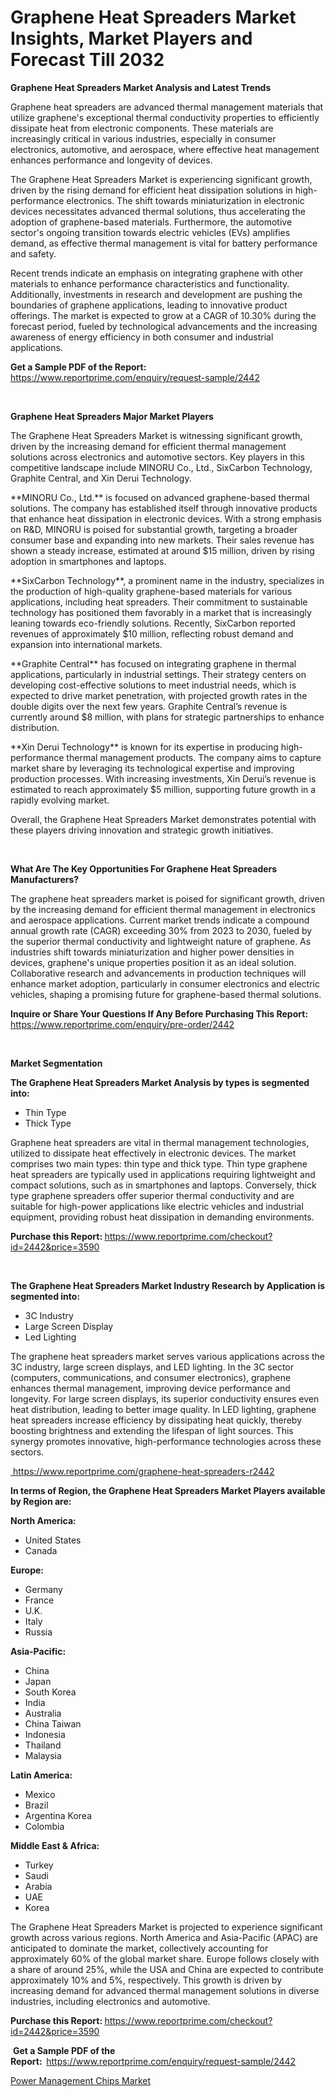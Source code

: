 <p><h1>Graphene Heat Spreaders Market Insights, Market Players and Forecast Till 2032</h1></p><p><strong>Graphene Heat Spreaders Market Analysis and Latest Trends</strong></p>
<p><p>Graphene heat spreaders are advanced thermal management materials that utilize graphene's exceptional thermal conductivity properties to efficiently dissipate heat from electronic components. These materials are increasingly critical in various industries, especially in consumer electronics, automotive, and aerospace, where effective heat management enhances performance and longevity of devices. </p><p>The Graphene Heat Spreaders Market is experiencing significant growth, driven by the rising demand for efficient heat dissipation solutions in high-performance electronics. The shift towards miniaturization in electronic devices necessitates advanced thermal solutions, thus accelerating the adoption of graphene-based materials. Furthermore, the automotive sector's ongoing transition towards electric vehicles (EVs) amplifies demand, as effective thermal management is vital for battery performance and safety.</p><p>Recent trends indicate an emphasis on integrating graphene with other materials to enhance performance characteristics and functionality. Additionally, investments in research and development are pushing the boundaries of graphene applications, leading to innovative product offerings. The market is expected to grow at a CAGR of 10.30% during the forecast period, fueled by technological advancements and the increasing awareness of energy efficiency in both consumer and industrial applications.</p></p>
<p><strong>Get a Sample PDF of the Report:&nbsp;</strong> <a href="https://www.reportprime.com/enquiry/request-sample/2442?utm_campaign=3053&utm_medium=2&utm_source=Github&utm_content=ia&utm_term=18032025&utm_id=graphene-heat-spreaders">https://www.reportprime.com/enquiry/request-sample/2442</a></p>
<p>&nbsp;</p>
<p><strong>Graphene Heat Spreaders Major Market Players</strong></p>
<p><p>The Graphene Heat Spreaders Market is witnessing significant growth, driven by the increasing demand for efficient thermal management solutions across electronics and automotive sectors. Key players in this competitive landscape include MINORU Co., Ltd., SixCarbon Technology, Graphite Central, and Xin Derui Technology.</p><p>**MINORU Co., Ltd.** is focused on advanced graphene-based thermal solutions. The company has established itself through innovative products that enhance heat dissipation in electronic devices. With a strong emphasis on R&D, MINORU is poised for substantial growth, targeting a broader consumer base and expanding into new markets. Their sales revenue has shown a steady increase, estimated at around $15 million, driven by rising adoption in smartphones and laptops.</p><p>**SixCarbon Technology**, a prominent name in the industry, specializes in the production of high-quality graphene-based materials for various applications, including heat spreaders. Their commitment to sustainable technology has positioned them favorably in a market that is increasingly leaning towards eco-friendly solutions. Recently, SixCarbon reported revenues of approximately $10 million, reflecting robust demand and expansion into international markets.</p><p>**Graphite Central** has focused on integrating graphene in thermal applications, particularly in industrial settings. Their strategy centers on developing cost-effective solutions to meet industrial needs, which is expected to drive market penetration, with projected growth rates in the double digits over the next few years. Graphite Central’s revenue is currently around $8 million, with plans for strategic partnerships to enhance distribution.</p><p>**Xin Derui Technology** is known for its expertise in producing high-performance thermal management products. The company aims to capture market share by leveraging its technological expertise and improving production processes. With increasing investments, Xin Derui’s revenue is estimated to reach approximately $5 million, supporting future growth in a rapidly evolving market. </p><p>Overall, the Graphene Heat Spreaders Market demonstrates potential with these players driving innovation and strategic growth initiatives.</p></p>
<p>&nbsp;</p>
<p><strong>What Are The Key Opportunities For Graphene Heat Spreaders Manufacturers?</strong></p>
<p><p>The graphene heat spreaders market is poised for significant growth, driven by the increasing demand for efficient thermal management in electronics and aerospace applications. Current market trends indicate a compound annual growth rate (CAGR) exceeding 30% from 2023 to 2030, fueled by the superior thermal conductivity and lightweight nature of graphene. As industries shift towards miniaturization and higher power densities in devices, graphene's unique properties position it as an ideal solution. Collaborative research and advancements in production techniques will enhance market adoption, particularly in consumer electronics and electric vehicles, shaping a promising future for graphene-based thermal solutions.</p></p>
<p><strong>Inquire or Share Your Questions If Any Before Purchasing This Report:</strong> <a href="https://www.reportprime.com/enquiry/pre-order/2442?utm_campaign=3053&utm_medium=2&utm_source=Github&utm_content=ia&utm_term=18032025&utm_id=graphene-heat-spreaders">https://www.reportprime.com/enquiry/pre-order/2442</a></p>
<p>&nbsp;</p>
<p><strong>Market Segmentation</strong></p>
<p><strong>The Graphene Heat Spreaders Market Analysis by types is segmented into:</strong></p>
<p><ul><li>Thin Type</li><li>Thick Type</li></ul></p>
<p><p>Graphene heat spreaders are vital in thermal management technologies, utilized to dissipate heat effectively in electronic devices. The market comprises two main types: thin type and thick type. Thin type graphene heat spreaders are typically used in applications requiring lightweight and compact solutions, such as in smartphones and laptops. Conversely, thick type graphene spreaders offer superior thermal conductivity and are suitable for high-power applications like electric vehicles and industrial equipment, providing robust heat dissipation in demanding environments.</p></p>
<p><strong>Purchase this Report:&nbsp;</strong><a href="https://www.reportprime.com/checkout?id=2442&price=3590&utm_campaign=3053&utm_medium=2&utm_source=Github&utm_content=ia&utm_term=18032025&utm_id=graphene-heat-spreaders">https://www.reportprime.com/checkout?id=2442&price=3590</a></p>
<p>&nbsp;</p>
<p><strong>The Graphene Heat Spreaders Market Industry Research by Application is segmented into:</strong></p>
<p><ul><li>3C Industry</li><li>Large Screen Display</li><li>Led Lighting</li></ul></p>
<p><p>The graphene heat spreaders market serves various applications across the 3C industry, large screen displays, and LED lighting. In the 3C sector (computers, communications, and consumer electronics), graphene enhances thermal management, improving device performance and longevity. For large screen displays, its superior conductivity ensures even heat distribution, leading to better image quality. In LED lighting, graphene heat spreaders increase efficiency by dissipating heat quickly, thereby boosting brightness and extending the lifespan of light sources. This synergy promotes innovative, high-performance technologies across these sectors.</p></p>
<p><a href="https://www.reportprime.com/graphene-heat-spreaders-r2442?utm_campaign=3053&utm_medium=2&utm_source=Github&utm_content=ia&utm_term=18032025&utm_id=graphene-heat-spreaders">&nbsp;https://www.reportprime.com/graphene-heat-spreaders-r2442</a></p>
<p><strong>In terms of Region, the Graphene Heat Spreaders Market Players available by Region are:</strong></p>
<p>
    <p> <strong> North America: </strong>
        <ul>
            <li>United States</li>
            <li>Canada</li>
        </ul>
        </p> 
    <p> <strong> Europe: </strong>
        <ul>
            <li>Germany</li>
            <li>France</li>
            <li>U.K.</li>
            <li>Italy</li>
            <li>Russia</li>
        </ul>
        </p> 
    <p> <strong> Asia-Pacific: </strong>
        <ul>
            <li>China</li>
            <li>Japan</li>
            <li>South Korea</li>
            <li>India</li>
            <li>Australia</li>
            <li>China Taiwan</li>
            <li>Indonesia</li>
            <li>Thailand</li>
            <li>Malaysia</li>
        </ul>
        </p> 
    <p> <strong> Latin America: </strong>
        <ul>
            <li>Mexico</li>
            <li>Brazil</li>
            <li>Argentina Korea</li>
            <li>Colombia</li>
        </ul>
        </p> 
    <p> <strong> Middle East & Africa: </strong>
        <ul>
            <li>Turkey</li>
            <li>Saudi</li>
            <li>Arabia</li>
            <li>UAE</li>
            <li>Korea</li>
        </ul>
    </p>
    </p>
<p><p>The Graphene Heat Spreaders Market is projected to experience significant growth across various regions. North America and Asia-Pacific (APAC) are anticipated to dominate the market, collectively accounting for approximately 60% of the global market share. Europe follows closely with a share of around 25%, while the USA and China are expected to contribute approximately 10% and 5%, respectively. This growth is driven by increasing demand for advanced thermal management solutions in diverse industries, including electronics and automotive.</p></p>
<p><strong>Purchase this Report: </strong><a href="https://www.reportprime.com/checkout?id=2442&price=3590&utm_campaign=3053&utm_medium=2&utm_source=Github&utm_content=ia&utm_term=18032025&utm_id=graphene-heat-spreaders">https://www.reportprime.com/checkout?id=2442&price=3590</a></p>
<p>&nbsp;<strong>Get a Sample PDF of the Report:&nbsp;&nbsp;</strong><a href="https://www.reportprime.com/enquiry/request-sample/2442?utm_campaign=3053&utm_medium=2&utm_source=Github&utm_content=ia&utm_term=18032025&utm_id=graphene-heat-spreaders">https://www.reportprime.com/enquiry/request-sample/2442</a></p>
<p><strong></strong></p>
<p><p><a href="https://github.com/kavechoxo/Market-Research-Report-List-1/blob/main/power-management-chips-market.md?utm_campaign=3053&utm_medium=2&utm_source=Github&utm_content=ia&utm_term=18032025&utm_id=graphene-heat-spreaders">Power Management Chips Market</a></p></p>